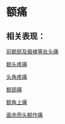 # 额痛## 相关表现：[前额部及眉棱等处头痛](https://www.gmzyjc.com/search/result?wd=前额部及眉棱等处头痛)[额头疼痛](https://www.gmzyjc.com/search/result?wd=额头疼痛)[头角疼痛](https://www.gmzyjc.com/search/result?wd=头角疼痛)[额部痛](https://www.gmzyjc.com/search/result?wd=额部痛)[额角上痛](https://www.gmzyjc.com/search/result?wd=额角上痛)[面赤而头额作痛](https://www.gmzyjc.com/search/result?wd=面赤而头额作痛)